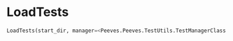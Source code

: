 # <a id="Peeves.Peeves.TestUtils.LoadTests">LoadTests</a>



```python
LoadTests(start_dir, manager=<Peeves.Peeves.TestUtils.TestManagerClass instance>): 
```




